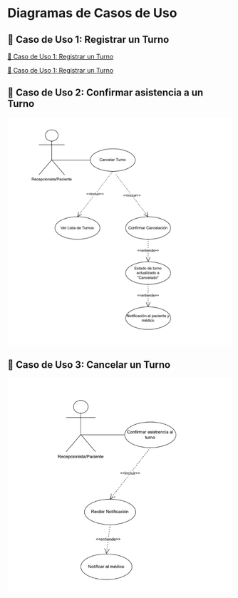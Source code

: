 # **Diagramas de Casos de Uso**

## 📌 Caso de Uso 1: Registrar un Turno<br>

[📌 Caso de Uso 1: Registrar un Turno](https://drive.google.com/file/d/1iBiGhezT27U4eC92VlsLQHlPOG8taIlQ/view?usp=sharing)

[📌 Caso de Uso 1: Registrar un Turno](https://drive.google.com/file/d/1iBiGhezT27U4eC92VlsLQHlPOG8taIlQ/view?usp=drive_link)


## 📌 Caso de Uso 2: Confirmar asistencia a un Turno<br>

![-](https://github.com/abartomioli/SistemaGestionTurnos/blob/main/CasosdeUso/ConfirmarAsistenciaTurno.png?raw=true)

## 📌 Caso de Uso 3: Cancelar un Turno<br>

![-](https://github.com/abartomioli/SistemaGestionTurnos/blob/main/CasosdeUso/CancelarunTurno.png?raw=true)
